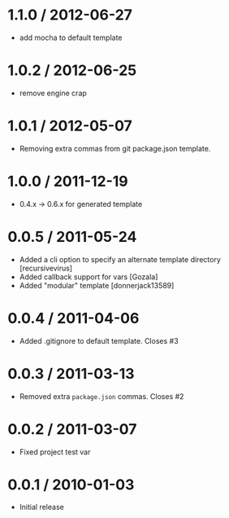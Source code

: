 
1.1.0 / 2012-06-27 
==================

  * add mocha to default template

1.0.2 / 2012-06-25 
==================

  * remove engine crap

1.0.1 / 2012-05-07 
==================

  * Removing extra commas from git package.json template.

1.0.0 / 2011-12-19 
==================

  * 0.4.x -> 0.6.x for generated template

0.0.5 / 2011-05-24 
==================

  * Added a cli option to specify an alternate template directory [recursivevirus]
  * Added callback support for vars [Gozala]
  * Added "modular" template [donnerjack13589]


0.0.4 / 2011-04-06 
==================

  * Added .gitignore to default template. Closes #3

0.0.3 / 2011-03-13 
==================

  * Removed extra `package.json` commas. Closes #2

0.0.2 / 2011-03-07 
==================

  * Fixed project test var

0.0.1 / 2010-01-03
==================

  * Initial release
